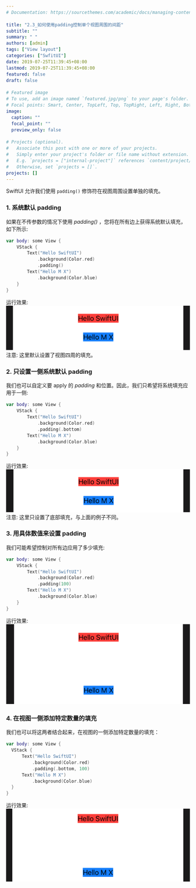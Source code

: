 ```yaml
---
# Documentation: https://sourcethemes.com/academic/docs/managing-content/

title: "2.3_如何使用padding控制单个视图周围的间距"
subtitle: ""
summary: " "
authors: [admin]
tags: ["View layout"]
categories: ["SwfitUI"]
date: 2019-07-25T11:39:45+08:00
lastmod: 2019-07-25T11:39:45+08:00
featured: false
draft: false

# Featured image
# To use, add an image named `featured.jpg/png` to your page's folder.
# Focal points: Smart, Center, TopLeft, Top, TopRight, Left, Right, BottomLeft, Bottom, BottomRight.
image:
  caption: ""
  focal_point: ""
  preview_only: false

# Projects (optional).
#   Associate this post with one or more of your projects.
#   Simply enter your project's folder or file name without extension.
#   E.g. `projects = ["internal-project"]` references `content/project/deep-learning/index.md`.
#   Otherwise, set `projects = []`.
projects: []
---
```


SwiftUI 允许我们使用 `padding()` 修饰符在视图周围设置单独的填充。
### 1. 系统默认 padding
如果在不传参数的情况下使用 _padding()_ ，您将在所有边上获得系统默认填充，如下所示:
```swift
var body: some View {
    VStack {
        Text("Hello SwiftUI")
            .background(Color.red)
            .padding()
        Text("Hello M X")
            .background(Color.blue)
    }
}
```
运行效果:
![padding_system_default](img/padding_system_default.png "Set padding with system default")
注意: 这里默认设置了视图四周的填充。

### 2. 只设置一侧系统默认 padding
我们也可以自定义要 apply 的 _padding_ 和位置。因此，我们只希望将系统填充应用于一侧:
```swift
var body: some View {
    VStack {
        Text("Hello SwiftUI")
            .background(Color.red)
            .padding(.bottom)
        Text("Hello M X")
            .background(Color.blue)
    }
}
```
运行效果:
![padding_system_bottom](img/padding_system_bottom.png "Set bottom padding with system default")
注意: 这里只设置了底部填充，与上面的例子不同。

### 3. 用具体数值来设置 padding
我们可能希望控制对所有边应用了多少填充:
```swift
var body: some View {
    VStack {
        Text("Hello SwiftUI")
            .background(Color.red)
            .padding(100)
        Text("Hello M X")
            .background(Color.blue)
    }
}
```
运行效果:
![padding_100](img/padding_100.png "Set padding as 100")
### 4. 在视图一侧添加特定数量的填充
我们也可以将这两者结合起来，在视图的一侧添加特定数量的填充：
```swift
var body: some View {
  VStack {
      Text("Hello SwiftUI")
          .background(Color.red)
          .padding(.bottom, 100)
      Text("Hello M X")
          .background(Color.blue)
  }
}
```
运行效果:
![padding_bottom_100](img/padding_bottom_100.png "Set bottom padding as 100")

